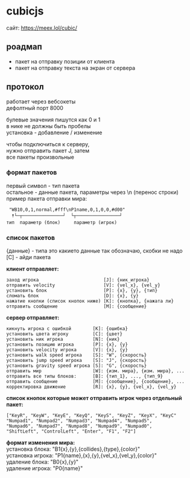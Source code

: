 # cubicjs

сайт: https://meex.lol/cubic/

## роадмап

- пакет на отправку позиции от клиента
- пакет на отправку текста на экран от сервера

## протокол

работает через вебсокеты \
дефолтный порт 8000

булевые значения пишутся как 0 и 1 \
в нике не должны быть пробелы \
установка - добавление / изменение

чтобы подключиться к серверу, \
нужно отправить пакет J, затем \
все пакеты произвольные

### формат пакетов
первый символ - тип пакета \
остальное - данные пакета, параметры через \n (перенос строки) \
пример пакета отправки мира:
```
 "WB10,0,1,normal,#fff\nP1name,0,1,0,0,#d00"
  🠅└─┬───────────────┘  └┬────────────────┘
тип  параметр (блок)     параметр (игрок)
```

### список пакетов
{данные} - типа это какието данные так обозначаю, скобки не надо \
[C] - айди пакета

**клиент отправляет:**
```
заход игрока                        [J]: {ник_игрока}
отправить velocity                  [V]: {vel_x}, {vel_y}
установить блок                     [P]: {x}, {y}, {тип}
сломать блок                        [D]: {x}, {y}
нажатие кнопки (список кнопок ниже) [K]: {кнопка}, {нажата ли}
отправить сообщение                 [M]: {сообщение}
```

**сервер отправляет:**
```
кикнуть игрока с ошибкой        [K]: {ошибка}
установить цвета игроку         [C]: {цвет}
установить ник игрока           [N]: {ник}
установить позицию игрока       [P]: {x}, {y}
установить velocity игрока      [V]: {x}, {y}
установить walk speed игрока    [S]: "W", {скорость}
установить jump speed игрока    [S]: "J", {скорость}
установить gravity speed игрока [S]: "G", {скорость}
отправить мир                   [W]: {изм. мира}, {изм. мира}, ...
отправить все типы блоков:      [B]: {тип_1}, ..., {тип_9}
отправить сообщение             [M]: {сообщение}, {сообщение}, ...
корректировка движение          [R]: {x}, {y}, {vel_x}, {vel_y}
```

**список кнопок которые может отправить игрок через отдельный пакет:**
```
["KeyR", "KeyW", "KeyE", "KeyQ", "KeyS", "KeyZ", "KeyX", "KeyC"
"Numpad1", "Numpad2", "Numpad3", "Numpad4", "Numpad5",
"Numpad6", "Numpad7", "Numpad8", "Numpad9", "Numpad0",
"ShiftLeft", "ControlLeft", "Enter", "F1", "F2"]
```

**формат изменения мира:** \
установка блока: "B1{x},{y},{collides},{type},{color}" \
установка игрока: "P1{name},{x},{y},{vel_x},{vel_y},{color}"\
удаление блока: "B0{x},{y}" \
удаление игрока: "P0{name}"